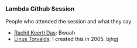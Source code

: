 ### Lambda Github Session

People who attended the session and what they say 

- [Rachit Keerti Das](https://github.com/RachitKeertiDas): Bwoah
- [Linus Torvalds](https://github.com/torvalds): I created this in 2005.
bjhgj
